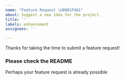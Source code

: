 ```yaml
---
name: "Feature Request \U0001F4A1"
about: Suggest a new idea for the project.
title: ''
labels: enhancement
assignees: ''

---
```


Thanks for taking the time to submit a feature request! 

### Please check the README
Perhaps your feature request is already possible
